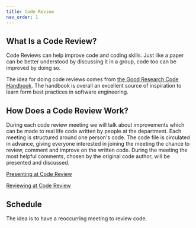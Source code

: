 ```yaml
---
title: Code Review
nav_order: 1
---
```

## What Is a Code Review?
Code Reviews can help improve code and coding skills.
Just like a paper can be better understood by discussing it in a group, code too can be improved by doing so.

The idea for doing code reviews comes from [the Good Research Code Handbook](https://goodresearch.dev/social.html).
The handbook is overall an excellent source of inspiration to learn form best practices in software engineering.

## How Does a Code Review Work?

During each code review meeting we will talk about improvements which can be made to real life code written by people at the department.
Each meeting is structured around one person's code.
The code file is circulated in advance, giving everyone interested in joining the meeting the chance to review, comment and improve on the written code.
During the meeting the most helpful comments, chosen by the original code author, will be presented and discussed.

[Presenting at Code Review](_pages/present.md)

[Reviewing at Code Review](_pages/review.md)


## Schedule

The idea is to have a reoccurring meeting to review code.
